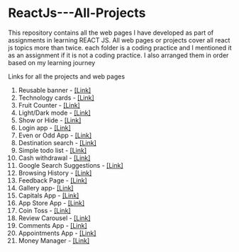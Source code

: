 # ReactJs---All-Projects
This repository contains all the web pages I have developed as part of assignments in learning REACT JS. All web pages or projects cover all react js topics more than twice. each folder is a coding practice and I mentioned it as an assignment if it is not a coding practice. I also arranged them in order based on my learning journey

Links for all the projects and web pages 

001) Reusable banner       -  [[Link]](http://bvreactjs01.ccbp.tech)
002) Technology cards      -  [[Link]](http://bvreactjs2.ccbp.tech)
003) Fruit Counter         -  [[Link]](http://bvreactjs3.ccbp.tech)
004) Light/Dark mode       -  [[Link]](http://bvreactjs4.ccbp.tech)
005) Show or Hide          -  [[Link]](http://bvreactjs5.ccbp.tech)
006) Login app             -  [[Link]](http://bvreactjs6.ccbp.tech)
007) Even or Odd App       -  [[Link]](http://bvreactjs7.ccbp.tech)
008) Destination search    -  [[Link]](http://bvreactjs8.ccbp.tech)
009) Simple todo list      -  [[Link]](http://bvreactjs9.ccbp.tech)
010) Cash withdrawal       -  [[Link]](http://bvreactjs10.ccbp.tech)
011) Google Search Suggestions - [[Link]](http://bvreactjs11.ccbp.tech)
012) Browsing History      - [[Link]](http://bvreactjs12.ccbp.tech)
013) Feedback Page - [[Link]](http://bvreactjs13.ccbp.tech)
014) Gallery app- [[Link]](http://bvreactjs14.ccbp.tech)
015) Capitals App - [[Link]](http://bvreactjs15.ccbp.tech)
016) App Store App - [[Link]](http://bvreactjs16.ccbp.tech)
017) Coin Toss    - [[Link]](http://bvreactjs17.ccbp.tech)
018) Review Carousel    - [[Link]](http://bvreactjs18.ccbp.tech)
019) Comments App    - [[Link]](http://bvreactjs19.ccbp.tech)
020) Appointments App    - [[Link]](http://bvreactjs20.ccbp.tech)
021) Money Manager    - [[Link]](http://bvreactjs21.ccbp.tech)

